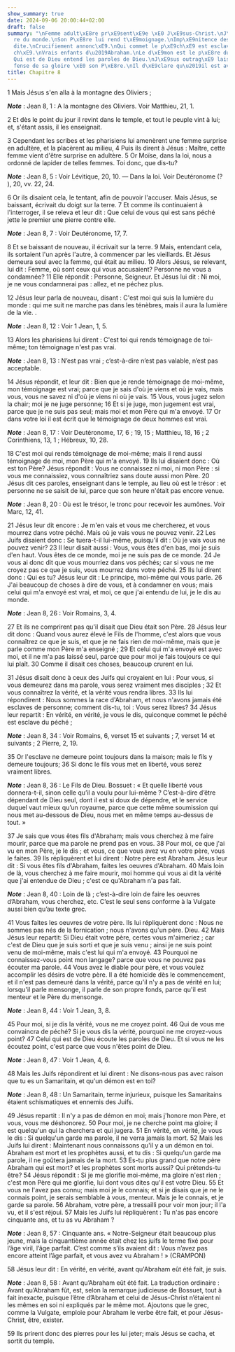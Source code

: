 ```yaml
---
show_summary: true
date: 2024-09-06 20:00:44+02:00
draft: false
summary: "\nFemme adult\xE8re pr\xE9sent\xE9e \xE0 J\xE9sus-Christ.\nJ\xE9sus lumi\xE8\
  re du monde.\nSon P\xE8re lui rend t\xE9moignage.\nImp\xE9nitence des Juifs pr\xE9\
  dite.\nCrucifiement annonc\xE9.\nQui commet le p\xE9ch\xE9 est esclave du p\xE9\
  ch\xE9.\nVrais enfants d\u2019Abraham.\nLe d\xE9mon est le p\xE8re du mensonge.\n\
  Qui est de Dieu entend les paroles de Dieu.\nJ\xE9sus outrag\xE9 laisse la d\xE9\
  fense de sa gloire \xE0 son P\xE8re.\nIl d\xE9clare qu\u2019il est avant Abraham.\n"
title: Chapitre 8
---
```





1 Mais Jésus s'en alla à la montagne des Oliviers ;

***Note*** :  Jean 8, 1 : A la montagne des Oliviers. Voir Matthieu, 21, 1.

2 Et dès le point du jour il revint dans le temple, et tout le peuple vint à lui; et, s'étant assis, il les enseignait.


3 Cependant les scribes et les pharisiens lui amenèrent une femme surprise en adultère, et la placèrent au milieu, 4 Puis ils dirent à Jésus : Maître, cette femme vient d'être surprise en adultère. 5 Or Moïse, dans la loi, nous a ordonné de lapider de telles femmes. Toi donc, que dis-tu?

***Note*** :  Jean 8, 5 : Voir Lévitique, 20, 10. ― Dans la loi. Voir Deutéronome (? ), 20, vv. 22, 24.

6 Or ils disaient cela, le tentant, afin de pouvoir l'accuser. Mais Jésus, se baissant, écrivait du doigt sur la terre. 7 Et comme ils continuaient à l'interroger, il se releva et leur dit : Que celui de vous qui est sans péché jette le premier une pierre contre elle.

***Note*** :  Jean 8, 7 : Voir Deutéronome, 17, 7.

8 Et se baissant de nouveau, il écrivait sur la terre. 9 Mais, entendant cela, ils sortaient l'un après l'autre, à commencer par les vieillards. Et Jésus demeura seul avec la femme, qui était au milieu. 10 Alors Jésus, se relevant, lui dit : Femme, où sont ceux qui vous accusaient? Personne ne vous a condamnée? 11 Elle répondit : Personne, Seigneur. Et Jésus lui dit : Ni moi, je ne vous condamnerai pas : allez, et ne péchez plus.


12 Jésus leur parla de nouveau, disant : C'est moi qui suis la lumière du monde : qui me suit ne marche pas dans les ténèbres, mais il aura la lumière de la vie. .

***Note*** :  Jean 8, 12 : Voir 1 Jean, 1, 5.

13 Alors les pharisiens lui dirent : C'est toi qui rends témoignage de toi-même; ton témoignage n'est pas vrai.

***Note*** :  Jean 8, 13 : N’est pas vrai ; c’est-à-dire n’est pas valable, n’est pas acceptable.

14 Jésus répondit, et leur dit : Bien que je rende témoignage de moi-même, mon témoignage est vrai; parce que je sais d'où je viens et où je vais, mais vous, vous ne savez ni d'où je viens ni où je vais. 15 Vous, vous jugez selon la chair; moi je ne juge personne; 16 Et si je juge, mon jugement est vrai, parce que je ne suis pas seul; mais moi et mon Père qui m'a envoyé. 17 Or dans votre loi il est écrit que le témoignage de deux hommes est vrai.

***Note*** :  Jean 8, 17 : Voir Deutéronome, 17, 6 ; 19, 15 ; Matthieu, 18, 16 ; 2 Corinthiens, 13, 1 ; Hébreux, 10, 28.

18 C'est moi qui rends témoignage de moi-même; mais il rend aussi témoignage de moi, mon Père qui m'a envoyé. 19 Ils lui disaient donc : Où est ton Père? Jésus répondit : Vous ne connaissez ni moi, ni mon Père : si vous me connaissiez, vous connaîtriez sans doute aussi mon Père. 20 Jésus dit ces paroles, enseignant dans le temple, au lieu où est le trésor : et personne ne se saisit de lui, parce que son heure n'était pas encore venue.

***Note*** :  Jean 8, 20 : Où est le trésor, le tronc pour recevoir les aumônes. Voir Marc, 12, 41.


21 Jésus leur dit encore : Je m'en vais et vous me chercherez, et vous mourrez dans votre péché. Mais où je vais vous ne pouvez venir. 22 Les Juifs disaient donc : Se tuera-t-il lui-même, puisqu'il dit : Où je vais vous ne pouvez venir? 23 Il leur disait aussi : Vous, vous êtes d'en bas, moi je suis d'en haut. Vous êtes de ce monde, moi je ne suis pas de ce monde. 24 Je vous ai donc dit que vous mourriez dans vos péchés; car si vous ne me croyez pas ce que je suis, vous mourrez dans votre péché. 25 Ils lui dirent donc : Qui es tu? Jésus leur dit : Le principe, moi-même qui vous parle. 26 J'ai beaucoup de choses à dire de vous, et à condamner en vous; mais celui qui m'a envoyé est vrai, et moi, ce que j'ai entendu de lui, je le dis au monde.

***Note*** :  Jean 8, 26 : Voir Romains, 3, 4.

27 Et ils ne comprirent pas qu'il disait que Dieu était son Père. 28 Jésus leur dit donc : Quand vous aurez élevé le Fils de l'homme, c'est alors que vous connaîtrez ce que je suis, et que je ne fais rien de moi-même, mais que je parle comme mon Père m'a enseigné ; 29 Et celui qui m'a envoyé est avec moi, et il ne m'a pas laissé seul, parce que pour moi je fais toujours ce qui lui plaît. 30 Comme il disait ces choses, beaucoup crurent en lui.


31 Jésus disait donc à ceux des Juifs qui croyaient en lui : Pour vous, si vous demeurez dans ma parole, vous serez vraiment mes disciples ; 32 Et vous connaîtrez la vérité, et la vérité vous rendra libres. 33 Ils lui répondirent : Nous sommes la race d'Abraham, et nous n'avons jamais été esclaves de personne; comment dis-tu, toi : Vous serez libres? 34 Jésus leur repartit : En vérité, en vérité, je vous le dis, quiconque commet le péché est esclave du péché ;

***Note*** :  Jean 8, 34 : Voir Romains, 6, verset 15 et suivants ; 7, verset 14 et suivants ; 2 Pierre, 2, 19.

35 Or l'esclave ne demeure point toujours dans la maison; mais le fils y demeure toujours; 36 Si donc le fils vous met en liberté, vous serez vraiment libres.

***Note*** :  Jean 8, 36 : Le Fils de Dieu. Bossuet : « Et quelle liberté vous donnera-t-il, sinon celle qu’il a voulu pour lui-même ? C’est-à-dire d’être dépendant de Dieu seul, dont il est si doux de dépendre, et le service duquel vaut mieux qu’un royaume, parce que cette même soumission qui nous met au-dessous de Dieu, nous met en même temps au-dessus de tout. »

37 Je sais que vous êtes fils d'Abraham; mais vous cherchez à me faire mourir, parce que ma parole ne prend pas en vous. 38 Pour moi, ce que j'ai vu en mon Père, je le dis ; et vous, ce que vous avez vu en votre père, vous le faites. 39 Ils répliquèrent et lui dirent : Notre père est Abraham. Jésus leur dit : Si vous êtes fils d'Abraham, faites les oeuvres d'Abraham. 40 Mais loin de là, vous cherchez à me faire mourir, moi homme qui vous ai dit la vérité que j'ai entendue de Dieu ; c'est ce qu'Abraham n'a pas fait.

***Note*** :  Jean 8, 40 : Loin de là ; c’est-à-dire loin de faire les oeuvres d’Abraham, vous cherchez, etc. C’est le seul sens conforme à la Vulgate aussi bien qu’au texte grec.

41 Vous faites les oeuvres de votre père. Ils lui répliquèrent donc : Nous ne sommes pas nés de la fornication ; nous n'avons qu'un père. Dieu. 42 Mais Jésus leur repartit: Si Dieu était votre père, certes vous m'aimeriez ; car c'est de Dieu que je suis sorti et que je suis venu ; ainsi je ne suis point venu de moi-même, mais c'est lui qui m'a envoyé. 43 Pourquoi ne connaissez-vous point mon langage? parce que vous ne pouvez pas écouter ma parole. 44 Vous avez le diable pour père, et vous voulez accomplir les désirs de votre père. Il a été homicide dès le commencement, et il n'est pas demeuré dans la vérité, parce qu'il n'y a pas de vérité en lui; lorsqu'il parle mensonge, il parle de son propre fonds, parce qu'il est menteur et le Père du mensonge.

***Note*** :  Jean 8, 44 : Voir 1 Jean, 3, 8.

45 Pour moi, si je dis la vérité, vous ne me croyez point. 46 Qui de vous me convaincra de péché? Si je vous dis la vérité, pourquoi ne me croyez-vous point? 47 Celui qui est de Dieu écoute les paroles de Dieu. Et si vous ne les écoutez point, c'est parce que vous n'êtes point de Dieu.

***Note*** :  Jean 8, 47 : Voir 1 Jean, 4, 6.


48 Mais les Juifs répondirent et lui dirent : Ne disons-nous pas avec raison que tu es un Samaritain, et qu'un démon est en toi?

***Note*** :  Jean 8, 48 : Un Samaritain, terme injurieux, puisque les Samaritains étaient schismatiques et ennemis des Juifs.

49 Jésus repartit : Il n'y a pas de démon en moi; mais j'honore mon Père, et vous, vous me déshonorez. 50 Pour moi, je ne cherche point ma gloire; il est quelqu'un qui la cherchera et qui jugera. 51 En vérité, en vérité, je vous le dis : Si quelqu'un garde ma parole, il ne verra jamais la mort. 52 Mais les Juifs lui dirent : Maintenant nous connaissons qu'il y a un démon en toi. Abraham est mort et les prophètes aussi, et tu dis : Si quelqu'un garde ma parole, il ne goûtera jamais de la mort. 53 Es-tu plus grand que notre père Abraham qui est mort? et les prophètes sont morts aussi? Qui prétends-tu être? 54 Jésus répondit : Si je me glorifie moi-même, ma gloire n'est rien ; c'est mon Père qui me glorifie, lui dont vous dites qu'il est votre Dieu. 55 Et vous ne l'avez pas connu; mais moi je le connais; et si je disais que je ne le connais point, je serais semblable à vous, menteur. Mais je le connais, et je garde sa parole. 56 Abraham, votre père, a tressailli pour voir mon jour; il l'a vu, et il s'est réjoui. 57
Mais les Juifs lui répliquèrent : Tu n'as pas encore cinquante ans, et tu as vu Abraham ?

***Note*** :  Jean 8, 57 : Cinquante ans. « Notre-Seigneur était beaucoup plus jeune, mais la cinquantième année était chez les juifs le terme fixé pour l’âge viril, l’âge parfait. C’est comme s’ils avaient dit : Vous n’avez pas encore atteint l’âge parfait, et vous avez vu Abraham ! » (CRAMPON)

58 Jésus leur dit : En vérité, en vérité, avant qu'Abraham eût été fait, je suis.

***Note*** :  Jean 8, 58 : Avant qu’Abraham eût été fait. La traduction ordinaire : Avant qu’Abraham fût, est, selon la remarque judicieuse de Bossuet, tout à fait inexacte, puisque l’être d’Abraham et celui de Jésus-Christ n’étaient ni les mêmes en soi ni expliqués par le même mot. Ajoutons que le grec, comme la Vulgate, emploie pour Abraham le verbe être fait, et pour Jésus-Christ, être, exister.


59 Ils prirent donc des pierres pour les lui jeter; mais Jésus se cacha, et sortit du temple.

